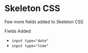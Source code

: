 # Skeleton CSS
Few more fields added to Skeleton CSS

Fields Added
+ `input type="date"`
+ `input type="time"`

